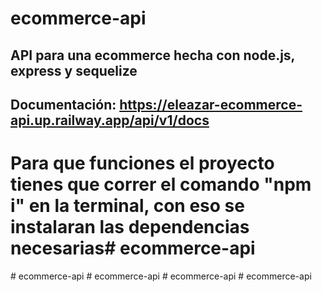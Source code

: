 # ecommerce-api

## API para una ecommerce hecha con node.js, express y sequelize

## Documentación: https://eleazar-ecommerce-api.up.railway.app/api/v1/docs




# Para que funciones el proyecto tienes que correr el comando "npm i" en la terminal, con eso se instalaran las dependencias necesarias#   e c o m m e r c e - a p i  
 #   e c o m m e r c e - a p i  
 #   e c o m m e r c e - a p i  
 #   e c o m m e r c e - a p i  
 #   e c o m m e r c e - a p i  
 